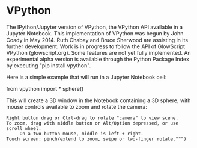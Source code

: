 # VPython
The IPython/Jupyter version of VPython, the VPython API available in a Jupyter Notebook. This implementation of VPython was begun by John Coady in May 2014. Ruth Chabay and Bruce Sherwood are assisting in its further development. Work is in progress to follow the API of GlowScript VPython (glowscript.org). Some features are not yet fully implemented. An experimental alpha version is available through the Python Package Index by executing "pip install vpython".

Here is a simple example that will run in a Jupyter Notebook cell:

from vpython import *
sphere()

This will create a 3D window in the Notebook containing a 3D sphere, with mouse controls available to zoom and rotate the camera:

    Right button drag or Ctrl-drag to rotate "camera" to view scene.
    To zoom, drag with middle button or Alt/Option depressed, or use scroll wheel.
         On a two-button mouse, middle is left + right.
    Touch screen: pinch/extend to zoom, swipe or two-finger rotate.""")
